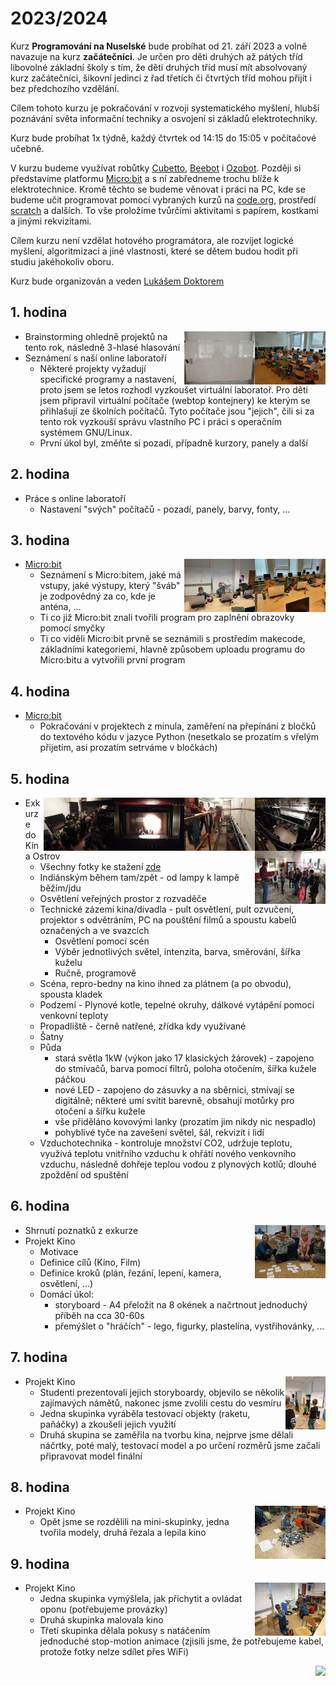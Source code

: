 # 2023/2024

Kurz **Programování na Nuselské** bude probíhat od 21. září 2023
a volně navazuje na kurz **začátečníci**. Je určen pro děti druhých
až pátých tříd libovolné základní školy s tím, že děti druhých
tříd musí mít absolvovaný kurz začátečníci, šikovní jedinci z
řad třetích či čtvrtých tříd mohou přijít i bez předchozího
vzdělání.

Cílem tohoto kurzu je pokračování v rozvoji systematického
myšlení, hlubší poznávání světa informační techniky
a osvojení si základů elektrotechniky.

Kurz bude probíhat 1x týdně, každý čtvrtek od 14:15 do 15:05
v počítačové učebně.

V kurzu budeme využívat robůtky [Cubetto](https://www.primotoys.com),
[Beebot](https://www.bee-bot.us/) i [Ozobot](https://ozobot.com/).
Později si představíme platformu [Micro:bit](https://microbit.org)
a s ní zabředneme trochu blíže k elektrotechnice. Kromě těchto
se budeme věnovat i práci na PC, kde se budeme učit programovat
pomocí vybraných kurzů na [code.org](https://www.code.org),
prostředí [scratch](https://scratch.mit.edu/) a dalších.
To vše proložíme tvůrčími aktivitami s papírem, kostkami a jinými
rekvizitami.

Cílem kurzu není vzdělat hotového programátora, ale rozvíjet logické
myšlení, algoritmizaci a jiné vlastnosti, které se dětem budou hodit
při studiu jakéhokoliv oboru.

Kurz bude organizován a veden [Lukášem Doktorem](../lectors/ldoktor)

## 1. hodina

<a href="pokrocili-1-01-pc.jpg">
    <img align="right" src="pokrocili-1-01-pc-small.jpg" style="height:85px">
</a>
<a href="pokrocili-1-01-plan.jpg">
    <img align="right" src="pokrocili-1-01-plan-small.jpg" style="height:85px">
</a>

* Brainstorming ohledně projektů na tento rok, následně 3-hlasé hlasování
* Seznámení s naší online laboratoří
  * Některé projekty vyžadují specifické programy a nastavení, proto jsem se letos rozhodl vyzkoušet virtuální laboratoř. Pro děti jsem připravil virtuální počítače (webtop kontejnery) ke kterým se přihlašují ze školních počítačů. Tyto počítače jsou "jejich", čili si za tento rok vyzkouší správu vlastního PC i práci s operačním systémem GNU/Linux.
  * První úkol byl, změňte si pozadí, případně kurzory, panely a další

## 2. hodina

* Práce s online laboratoří
  * Nastavení "svých" počítačů - pozadí, panely, barvy, fonty, ...

## 3. hodina

<a href="pokrocili-1-03-microbit2.jpg">
    <img align="right" src="pokrocili-1-03-microbit2-small.jpg" style="height:85px">
</a>
<a href="pokrocili-1-03-microbit.jpg">
    <img align="right" src="pokrocili-1-03-microbit-small.jpg" style="height:85px">
</a>

* [Micro:bit](../assets/microbit)
  * Seznámení s Micro:bitem, jaké má vstupy, jaké výstupy, který "šváb" je zodpovědný za co, kde je anténa, ...
  * Ti co již Micro:bit znali tvořili program pro zaplnění obrazovky pomocí smyčky
  * Ti co viděli Micro:bit prvně se seznámili s prostředím makecode, základními kategoriemi, hlavně způsobem uploadu programu do Micro:bitu a vytvořili první program

## 4. hodina

* [Micro:bit](../assets/microbit)
  * Pokračování v projektech z minula, zaměření na přepínání z bločků do textového kódu v jazyce Python (nesetkalo se prozatím s vřelým přijetím, asi prozatím setrváme v bločkách)

## 5. hodina

<a href="exkurze5-1-05.jpg">
    <img align="right" src="exkurze5-1-05-small.jpg" style="height:85px">
</a>
<a href="exkurze4-1-05.jpg">
    <img align="right" src="exkurze4-1-05-small.jpg" style="height:85px">
</a>
<a href="exkurze3-1-05.jpg">
    <img align="right" src="exkurze3-1-05-small.jpg" style="height:85px">
</a>
<a href="exkurze2-1-05.jpg">
    <img align="right" src="exkurze2-1-05-small.jpg" style="height:85px">
</a>
<a href="exkurze-1-05.jpg">
    <img align="right" src="exkurze-1-05-small.jpg" style="height:85px">
</a>

* Exkurze do Kina Ostrov
  * Všechny fotky ke stažení [zde](exkurze.zip)
  * Indiánským během tam/zpět - od lampy k lampě běžím/jdu
  * Osvětlení veřejných prostor z rozvaděče
  * Technické zázemí kina/divadla - pult osvětlení, pult ozvučení, projektor s odvětráním, PC na pouštění filmů a spoustu kabelů označených a ve svazcích
    * Osvětlení pomocí scén
    * Výběr jednotlivých světel, intenzita, barva, směrování, šířka kuželu
    * Ručně, programově
  * Scéna, repro-bedny na kino ihned za plátnem (a po obvodu), spousta kladek
  * Podzemí - Plynové kotle, tepelné okruhy, dálkové vytápění pomocí venkovní teploty
  * Propadliště - černě natřené, zřídka kdy využívané
  * Šatny
  * Půda
    * stará světla 1kW (výkon jako 17 klasických žárovek) - zapojeno do stmívačů, barva pomocí filtrů, poloha otočením, šířka kužele páčkou
    * nové LED - zapojeno do zásuvky a na sběrnici, stmívají se digitálně; některé umí svítit barevně, obsahují motůrky pro otočení a šířku kužele
    * vše přiděláno kovovými lanky (prozatím jim nikdy nic nespadlo)
    * pohyblivé tyče na zavešení světel, šál, rekvizit i lidí
  * Vzduchotechnika - kontroluje množství CO2, udržuje teplotu, využívá teplotu vnitřního vzduchu k ohřátí nového venkovního vzduchu, následně dohřeje teplou vodou z plynových kotlů; dlouhé zpoždění od spuštění

## 6. hodina

<a href="pokrocili-1-06-planovani.jpg">
    <img align="right" src="pokrocili-1-06-planovani-small.jpg" style="height:85px">
</a>

* Shrnutí poznatků z exkurze
* Projekt Kino
  * Motivace
  * Definice cílů (Kino, Film)
  * Definice kroků (plán, řezání, lepení, kamera, osvětlení, ...)
  * Domácí úkol:
    * storyboard - A4 přeložit na 8 okének a načrtnout jednoduchý příběh na cca 30-60s
    * přemýšlet o "hráčích" - lego, figurky, plastelína, vystřihovánky, ...

## 7. hodina

<a href="pokrocili-1-07-kino.jpg">
    <img align="right" src="pokrocili-1-07-kino-small.jpg" style="height:85px">
</a>

* Projekt Kino
  * Studenti prezentovali jejich storyboardy, objevilo se několik zajímavých námětů, nakonec jsme zvolili cestu do vesmíru
  * Jedna skupinka vyráběla testovací objekty (raketu, paňáčky) a zkoušeli jejich využití
  * Druhá skupina se zaměřila na tvorbu kina, nejprve jsme dělali náčrtky, poté malý, testovací model a po určení rozměrů jsme začali připravovat model finální

## 8. hodina

<a href="pokrocili-1-08-kino.jpg">
    <img align="right" src="pokrocili-1-08-kino-small.jpg" style="height:85px">
</a>

* Projekt Kino
  * Opět jsme se rozdělili na mini-skupinky, jedna tvořila modely, druhá řezala a lepila kino

## 9. hodina

<a href="pokrocili-1-09-kino.jpg">
    <img align="right" src="pokrocili-1-09-kino-small.jpg" style="height:85px">
</a>

* Projekt Kino
  * Jedna skupinka vymýšlela, jak přichytit a ovládat oponu (potřebujeme provázky)
  * Druhá skupinka malovala kino
  * Třetí skupinka dělala pokusy s natáčením jednoduché stop-motion animace (zjisili jsme, že potřebujeme kabel, protože fotky nelze sdílet přes WiFi)

<img align="right" src="../media/robots_bottom.jpg">
